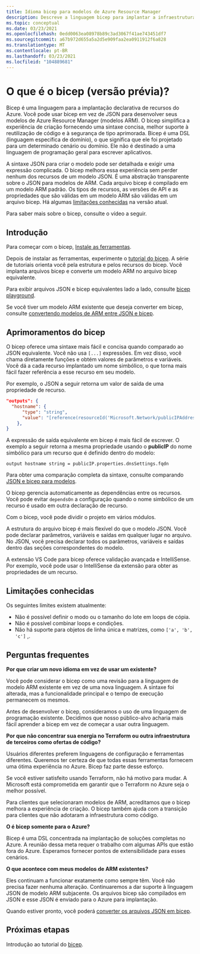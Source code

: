 ```yaml
---
title: Idioma bicep para modelos de Azure Resource Manager
description: Descreve a linguagem bicep para implantar a infraestrutura no Azure por meio de modelos de Azure Resource Manager.
ms.topic: conceptual
ms.date: 03/23/2021
ms.openlocfilehash: 0edd0063ea08978b89c3ad3067f41ae743451df7
ms.sourcegitcommit: a67b972d655a5a2d5e909faa2ea0911912f6a828
ms.translationtype: MT
ms.contentlocale: pt-BR
ms.lasthandoff: 03/23/2021
ms.locfileid: "104889681"
---
```

# <a name="what-is-bicep-preview"></a>O que é o bicep (versão prévia)?

Bicep é uma linguagem para a implantação declarativa de recursos do Azure. Você pode usar bicep em vez de JSON para desenvolver seus modelos de Azure Resource Manager (modelos ARM). O bicep simplifica a experiência de criação fornecendo uma sintaxe concisa, melhor suporte à reutilização de código e à segurança de tipo aprimorada. Bicep é uma DSL (linguagem específica de domínio), o que significa que ele foi projetado para um determinado cenário ou domínio. Ele não é destinado a uma linguagem de programação geral para escrever aplicativos.

A sintaxe JSON para criar o modelo pode ser detalhada e exigir uma expressão complicada. O bicep melhora essa experiência sem perder nenhum dos recursos de um modelo JSON. É uma abstração transparente sobre o JSON para modelos de ARM. Cada arquivo bicep é compilado em um modelo ARM padrão. Os tipos de recursos, as versões de API e as propriedades que são válidas em um modelo ARM são válidas em um arquivo bicep. Há algumas [limitações conhecidas](#known-limitations) na versão atual.

Para saber mais sobre o bicep, consulte o vídeo a seguir.

## <a name="get-started"></a>Introdução

Para começar com o bicep, [Instale as ferramentas](https://github.com/Azure/bicep/blob/main/docs/installing.md).

Depois de instalar as ferramentas, experimente o [tutorial do bicep](./bicep-tutorial-create-first-bicep.md). A série de tutoriais orienta você pela estrutura e pelos recursos do bicep. Você implanta arquivos bicep e converte um modelo ARM no arquivo bicep equivalente.

Para exibir arquivos JSON e bicep equivalentes lado a lado, consulte [bicep playground](https://aka.ms/bicepdemo).

Se você tiver um modelo ARM existente que deseja converter em bicep, consulte [convertendo modelos de ARM entre JSON e bicep](bicep-decompile.md).

## <a name="bicep-improvements"></a>Aprimoramentos do bicep

O bicep oferece uma sintaxe mais fácil e concisa quando comparado ao JSON equivalente. Você não usa `[...]` expressões. Em vez disso, você chama diretamente funções e obtém valores de parâmetros e variáveis. Você dá a cada recurso implantado um nome simbólico, o que torna mais fácil fazer referência a esse recurso em seu modelo.

Por exemplo, o JSON a seguir retorna um valor de saída de uma propriedade de recurso.

```json
"outputs": {
  "hostname": {
      "type": "string",
      "value": "[reference(resourceId('Microsoft.Network/publicIPAddresses', variables('publicIPAddressName'))).dnsSettings.fqdn]"
    },
}
```

A expressão de saída equivalente em bicep é mais fácil de escrever. O exemplo a seguir retorna a mesma propriedade usando o **publicIP** do nome simbólico para um recurso que é definido dentro do modelo:

```bicep
output hostname string = publicIP.properties.dnsSettings.fqdn
```

Para obter uma comparação completa da sintaxe, consulte comparando [JSON e bicep para modelos](compare-template-syntax.md).

O bicep gerencia automaticamente as dependências entre os recursos. Você pode evitar `dependsOn` a configuração quando o nome simbólico de um recurso é usado em outra declaração de recurso.

Com o bicep, você pode dividir o projeto em vários módulos.

A estrutura do arquivo bicep é mais flexível do que o modelo JSON. Você pode declarar parâmetros, variáveis e saídas em qualquer lugar no arquivo. No JSON, você precisa declarar todos os parâmetros, variáveis e saídas dentro das seções correspondentes do modelo.

A extensão VS Code para bicep oferece validação avançada e IntelliSense. Por exemplo, você pode usar o IntelliSense da extensão para obter as propriedades de um recurso.

## <a name="known-limitations"></a>Limitações conhecidas

Os seguintes limites existem atualmente:

* Não é possível definir o modo ou o tamanho do lote em loops de cópia.
* Não é possível combinar loops e condições.
* Não há suporte para objetos de linha única e matrizes, como `['a', 'b', 'c']` ,.

## <a name="faq"></a>Perguntas frequentes

**Por que criar um novo idioma em vez de usar um existente?**

Você pode considerar o bicep como uma revisão para a linguagem de modelo ARM existente em vez de uma nova linguagem. A sintaxe foi alterada, mas a funcionalidade principal e o tempo de execução permanecem os mesmos.

Antes de desenvolver o bicep, consideramos o uso de uma linguagem de programação existente. Decidimos que nosso público-alvo acharia mais fácil aprender a bicep em vez de começar a usar outra linguagem.

**Por que não concentrar sua energia no Terraform ou outra infraestrutura de terceiros como ofertas de código?**

Usuários diferentes preferem linguagens de configuração e ferramentas diferentes. Queremos ter certeza de que todas essas ferramentas fornecem uma ótima experiência no Azure. Bicep faz parte desse esforço.

Se você estiver satisfeito usando Terraform, não há motivo para mudar. A Microsoft está comprometida em garantir que o Terraform no Azure seja o melhor possível.

Para clientes que selecionaram modelos de ARM, acreditamos que o bicep melhora a experiência de criação. O bicep também ajuda com a transição para clientes que não adotaram a infraestrutura como código.

**O é bicep somente para o Azure?**

Bicep é uma DSL concentrada na implantação de soluções completas no Azure. A reunião dessa meta requer o trabalho com algumas APIs que estão fora do Azure. Esperamos fornecer pontos de extensibilidade para esses cenários.

**O que acontece com meus modelos de ARM existentes?**

Eles continuam a funcionar exatamente como sempre têm. Você não precisa fazer nenhuma alteração. Continuaremos a dar suporte à linguagem JSON de modelo ARM subjacente. Os arquivos bicep são compilados em JSON e esse JSON é enviado para o Azure para implantação.

Quando estiver pronto, você poderá [converter os arquivos JSON em bicep](bicep-decompile.md).

## <a name="next-steps"></a>Próximas etapas

Introdução ao tutorial do [bicep](./bicep-tutorial-create-first-bicep.md).
